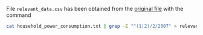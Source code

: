 File `relevant_data.csv` has been obtained from the 
  [original file](https://d396qusza40orc.cloudfront.net/exdata%2Fdata%2Fhousehold_power_consumption.zip)
with the command

```bash
cat household_power_consumption.txt | grep -E "^(1|2)/2/2007" > relevant_data.csv
```
